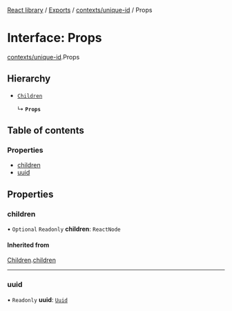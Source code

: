 [React library](../index.md) / [Exports](../modules.md) / [contexts/unique-id](../modules/contexts_unique_id.md) / Props

# Interface: Props

[contexts/unique-id](../modules/contexts_unique_id.md).Props

## Hierarchy

- [`Children`](types_CommonProps.Children.md)

  ↳ **`Props`**

## Table of contents

### Properties

- [children](contexts_unique_id.Props.md#children)
- [uuid](contexts_unique_id.Props.md#uuid)

## Properties

### children

• `Optional` `Readonly` **children**: `ReactNode`

#### Inherited from

[Children](types_CommonProps.Children.md).[children](types_CommonProps.Children.md#children)

___

### uuid

• `Readonly` **uuid**: [`Uuid`](contexts_unique_id.Uuid.md)
